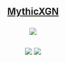 <h2 align="center">
  <a href="https://mythicxgn.com">MythicXGN</a>
  <br>
  <br>
  <a href="https://discord.com/users/847363776961314817"><img src="https://lanyard.cnrad.dev/api/847363776961314817?bg=23283d&borderRadius=8px"></img></a>
  <br>
  <br>
  <picture>
    <source srcSet="https://github-readme-stats.vercel.app/api?username=MythicLBQ&rank_icon=github&theme=transparent&text_color=FFFFFF&title_color=FFFFFF" media="(prefers-color-scheme: dark)"/>
    <img src="https://github-readme-stats.vercel.app/api?username=MythicLBQ&show_icons=true" className="stats"></img>
  </picture>
  <picture>
    <source srcSet="https://github-readme-stats.vercel.app/api/top-langs/?username=MythicLBQ&layout=compact&theme=transparent&text_color=FFFFFF&title_color=FFFFFF" media="(prefers-color-scheme: dark)"/>
    <img src="https://github-readme-stats.vercel.app/api/top-langs/?username=MythicLBQ&layout=compact" className="stats"></img>
  </picture>
</h2>
